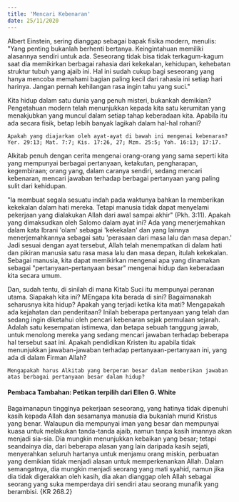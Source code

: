 ```yaml
---
title: 'Mencari Kebenaran'
date: 25/11/2020
---
```


Albert Einstein, sering dianggap sebagai bapak fisika modern, menulis: "Yang penting bukanlah berhenti bertanya. Keingintahuan memiliki alasannya sendiri untuk ada. Seseorang tidak bisa tidak terkagum-kagum saat dia memikirkan berbagai rahasia dari kekekalan, kehidupan, kehebatan struktur tubuh yang ajaib ini. Hal ini sudah cukup bagi seseorang yang hanya mencoba memahami bagian paling kecil dari rahasia ini setiap hari harinya. Jangan pernah kehilangan rasa ingin tahu yang suci."

Kita hidup dalam satu dunia yang penuh misteri, bukankah demikian? Pengetahuan modern telah menunjukkan kepada kita satu kerumitan yang menakjubkan yang muncul dalam setiap tahap keberadaan kita. Apabila itu ada secara fisik, betap lebih banyak lagikah dalam hal-hal rohani?

`Apakah yang diajarkan oleh ayat-ayat di bawah ini mengenai kebenaran? Yer. 29:13; Mat. 7:7; Kis. 17:26, 27; Mzm. 25:5; Yoh. 16:13; 17:17.`

Alkitab penuh dengan cerita mengenai orang-orang yang sama seperti kita yang mempunyai berbagai pertanyaan, ketakutan, pengharapan, kegembiraan; orang yang, dalam caranya sendiri, sedang mencari kebenaran, mencari jawaban terhadap berbagai pertanyaan yang paling sulit dari kehidupan.

"Ia membuat segala sesuatu indah pada waktunya bahkan Ia memberikan kekekalan dalam hati mereka. Tetapi manusia tidak dapat menyelami pekerjaan yang dialakukan Allah dari awal sampai akhir" (Pkh. 3:11). Apakah yang dimaksudkan oleh Salomo dalam ayat ini? Ada yang menerjemahkan dalam kata Ibrani 'olam' sebagai 'kekekalan' dan yang lainnya menerjemahkannya sebagai satu 'perasaan dari masa lalu dan masa depan.' Jadi sesuai dengan ayat tersebut, Allah telah menempatkan di dalam hati dan pikiran manusia satu rasa masa lalu dan masa depan, itulah kekekalan. Sebagai manusia, kita dapat memikirkan mengenai apa yang dinamakan sebagai "pertanyaan-pertanyaan besar" mengenai hidup dan keberadaan kita secara umum.

Dan, sudah tentu, di sinilah di mana Kitab Suci itu mempunyai peranan utama. Siapakah kita ini? MEngapa kita berada di sini? Bagaimanakah seharusnya kita hidup? Apakah yang terjadi ketika kita mati? Mengapakah ada kejahatan dan penderitaan? Inilah beberapa pertanyaan yang telah dan sedang ingin diketahui oleh pencari kebenaran sejak permulaan sejarah. Adalah satu kesempatan istimewa, dan betapa sebuah tanggung jawab, untuk menolong mereka yang sedang mencari jawaban terhadap beberapa hal tersebut saat ini. Apakah pendidikan Kristen itu apabila tidak menunjukkan jawaban-jawaban terhadap pertanyaan-pertanyaan ini, yang ada di dalam Firman Allah?

`Mengapakah harus Alkitab yang berperan besar dalam memberikan jawaban atas berbagai pertanyaan besar dalam hidup?`

#### Pembaca Tambahan: Petikan terpilih dari Ellen G. White

Bagaimanapun tingginya pekerjaan seseorang, yang hatinya tidak dipenuhi kasih kepada Allah dan sesamanya manusia dia bukanlah murid Kristus yang benar. Walaupun dia mempunyai iman yang besar dan mempunyai kuasa untuk melakukan tanda-tanda ajaib, namun tanpa kasih imannya akan menjadi sia-sia. Dia mungkin menunjukkan kebaikan yang besar; tetapi seandainya dia, dari beberapa alasan yang lain daripada kasih sejati, menyerahkan seluruh hartanya untuk menjamu orang miskin, perbuatan yang demikian tidak menjadi alasan untuk memperkenankan Allah. Dalam semangatnya, dia mungkin menjadi seorang yang mati syahid, namun jika dia tidak digerakkan oleh kasih, dia akan dianggap oleh Allah sebagai seorang yang suka memperdaya diri sendiri atau seorang munafik yang berambisi. {KR 268.2}